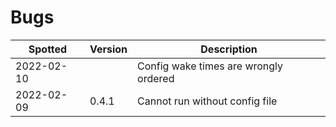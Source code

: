 # Bugs
| Spotted    | Version | Description                           |
|------------|---------|---------------------------------------|
| 2022-02-10 |         | Config wake times are wrongly ordered |
| 2022-02-09 | 0.4.1   | Cannot run without config file        |